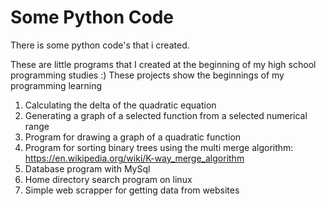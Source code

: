 # Some Python Code
There is some python code's that i created.

These are little programs that I created at the beginning of my high school programming studies :)
These projects show the beginnings of my programming learning
1) Calculating the delta of the quadratic equation
2) Generating a graph of a selected function from a selected numerical range
3) Program for drawing a graph of a quadratic function
4) Program for sorting binary trees using the multi merge algorithm: https://en.wikipedia.org/wiki/K-way_merge_algorithm
5) Database program with MySql
5) Home directory search program on linux
6) Simple web scrapper for getting data from websites
